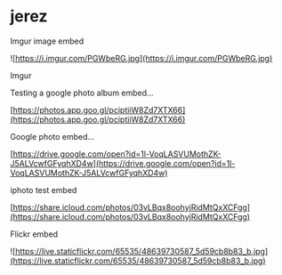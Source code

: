 # jerez

Imgur image embed

![https://i.imgur.com/PGWbeRG.jpg](https://i.imgur.com/PGWbeRG.jpg)

Imgur

Testing a google photo album embed…

[https://photos.app.goo.gl/pciptiiW8Zd7XTX66](https://photos.app.goo.gl/pciptiiW8Zd7XTX66)

Google photo embed…

[https://drive.google.com/open?id=1l-VoqLASVUMothZK-J5ALVcwfGFyqhXD4w](https://drive.google.com/open?id=1l-VoqLASVUMothZK-J5ALVcwfGFyqhXD4w)

iphoto test embed

[https://share.icloud.com/photos/03vLBqx8oohyjRidMtQxXCFgg](https://share.icloud.com/photos/03vLBqx8oohyjRidMtQxXCFgg)

Flickr embed

![https://live.staticflickr.com/65535/48639730587_5d59cb8b83_b.jpg](https://live.staticflickr.com/65535/48639730587_5d59cb8b83_b.jpg)